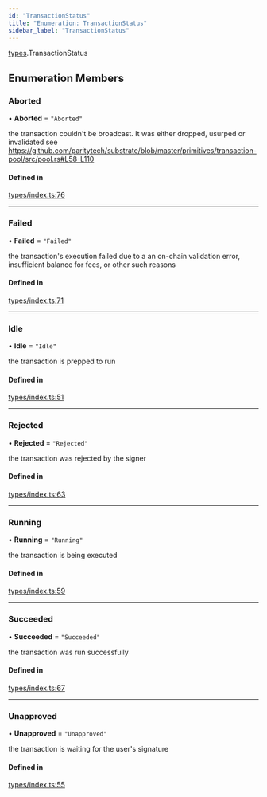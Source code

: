 ```yaml
---
id: "TransactionStatus"
title: "Enumeration: TransactionStatus"
sidebar_label: "TransactionStatus"
---
```


[types](../../../modules/Types/Types.md).TransactionStatus

## Enumeration Members

### Aborted

• **Aborted** = ``"Aborted"``

the transaction couldn't be broadcast. It was either dropped, usurped or invalidated
see https://github.com/paritytech/substrate/blob/master/primitives/transaction-pool/src/pool.rs#L58-L110

#### Defined in

[types/index.ts:76](https://github.com/PolymeshAssociation/polymesh-sdk/blob/acc2284c/src/types/index.ts#L76)

___

### Failed

• **Failed** = ``"Failed"``

the transaction's execution failed due to a an on-chain validation error, insufficient balance for fees, or other such reasons

#### Defined in

[types/index.ts:71](https://github.com/PolymeshAssociation/polymesh-sdk/blob/acc2284c/src/types/index.ts#L71)

___

### Idle

• **Idle** = ``"Idle"``

the transaction is prepped to run

#### Defined in

[types/index.ts:51](https://github.com/PolymeshAssociation/polymesh-sdk/blob/acc2284c/src/types/index.ts#L51)

___

### Rejected

• **Rejected** = ``"Rejected"``

the transaction was rejected by the signer

#### Defined in

[types/index.ts:63](https://github.com/PolymeshAssociation/polymesh-sdk/blob/acc2284c/src/types/index.ts#L63)

___

### Running

• **Running** = ``"Running"``

the transaction is being executed

#### Defined in

[types/index.ts:59](https://github.com/PolymeshAssociation/polymesh-sdk/blob/acc2284c/src/types/index.ts#L59)

___

### Succeeded

• **Succeeded** = ``"Succeeded"``

the transaction was run successfully

#### Defined in

[types/index.ts:67](https://github.com/PolymeshAssociation/polymesh-sdk/blob/acc2284c/src/types/index.ts#L67)

___

### Unapproved

• **Unapproved** = ``"Unapproved"``

the transaction is waiting for the user's signature

#### Defined in

[types/index.ts:55](https://github.com/PolymeshAssociation/polymesh-sdk/blob/acc2284c/src/types/index.ts#L55)
